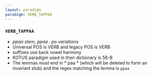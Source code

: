 ```yaml
---
layout: paradigm
paradigm: VERB_TAPPAA
---
```

### ` VERB_TAPPAA `

* _ppaa stem, ppaa : po variations_
* Universal POS is VERB and legacy POS is VERB
* suffixes use back vowel harmony
* KOTUS paradigm used in their dictionary is 56-B
* The lemmas must end in * paa * (which will be deleted to form an invariant stub) and the regex matching the lemma is ` ppaa `
